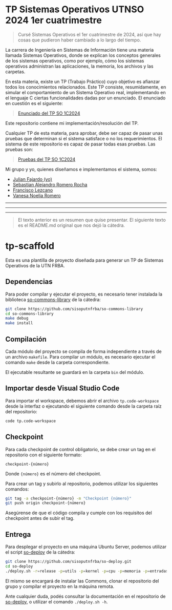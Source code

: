 # TP Sistemas Operativos UTNSO 2024 1er cuatrimestre

> Cursé Sistemas Operativos el 1er cuatrimestre de 2024, así que hay cosas que pudieron haber cambiado a lo largo del tiempo.

La carrera de Ingeniería en Sistemas de Información tiene una materia llamada Sistemas Operativos, donde se explican los conceptos generales de los sistemas operativos, como por ejemplo, cómo los sistemas operativos administran las aplicaciones, la memoria, los archivos y las carpetas.

En esta materia, existe un TP (Trabajo Práctico) cuyo objetivo es afianzar todos los conocimientos relacionados. Este TP consiste, resumidamente, en simular el comportamiento de un Sistema Operativo real, implementando en el lenguaje C ciertas funcionalidades dadas por un enunciado. El enunciado en cuestión es el siguiente:
> [Enunciado del TP SO 1C2024](https://docs.google.com/document/d/1-AqFTroovEMcA1BfC2rriB5jsLE6SUa4mbcAox1rPec "Enunciado del TP 1C2024")

Este repositorio contiene mi implementación/resolución del TP.

Cualquier TP de esta materia, para aprobar, debe ser capaz de pasar unas pruebas que determinan si el sistema satisface o no los requerimientos. El sistema de este repositorio es capaz de pasar todas esas pruebas. Las pruebas son:
> [Pruebas del TP SO 1C2024](https://docs.google.com/document/d/1XsBsJynoN5A9PTsTEaZsj0q3zsEtcnLgdAHOQ4f_4-g "Pruebas del TP SO 1C2024")

Mi grupo y yo, quienes diseñamos e implementamos el sistema, somos:
- [Julian Fajardo (yo)](https://github.com/julienf04 "Julian Fajardo (yo)")
- [Sebastian Alejandro Romero Rocha](https://github.com/SebaR1 "Sebastian Alejandro Romero Rocha")
- [Francisco Lezcano](https://github.com/FranX90 "Francisco Lezcano")
- [Vanesa Noelia Romero](https://github.com/vanenromero "Vanesa Noelia Romero")


------------


------------


------------

> El texto anterior es un resumen que quise presentar. El siguiente texto es el README.md original que nos dejó la cátedra.
















# tp-scaffold

Esta es una plantilla de proyecto diseñada para generar un TP de Sistemas
Operativos de la UTN FRBA.

## Dependencias

Para poder compilar y ejecutar el proyecto, es necesario tener instalada la
biblioteca [so-commons-library] de la cátedra:

```bash
git clone https://github.com/sisoputnfrba/so-commons-library
cd so-commons-library
make debug
make install
```

## Compilación

Cada módulo del proyecto se compila de forma independiente a través de un
archivo `makefile`. Para compilar un módulo, es necesario ejecutar el comando
`make` desde la carpeta correspondiente.

El ejecutable resultante se guardará en la carpeta `bin` del módulo.

## Importar desde Visual Studio Code

Para importar el workspace, debemos abrir el archivo `tp.code-workspace` desde
la interfaz o ejecutando el siguiente comando desde la carpeta raíz del
repositorio:

```bash
code tp.code-workspace
```

## Checkpoint

Para cada checkpoint de control obligatorio, se debe crear un tag en el
repositorio con el siguiente formato:

```
checkpoint-{número}
```

Donde `{número}` es el número del checkpoint.

Para crear un tag y subirlo al repositorio, podemos utilizar los siguientes
comandos:

```bash
git tag -a checkpoint-{número} -m "Checkpoint {número}"
git push origin checkpoint-{número}
```

Asegúrense de que el código compila y cumple con los requisitos del checkpoint
antes de subir el tag.

## Entrega

Para desplegar el proyecto en una máquina Ubuntu Server, podemos utilizar el
script [so-deploy] de la cátedra:

```bash
git clone https://github.com/sisoputnfrba/so-deploy.git
cd so-deploy
./deploy.sh -r=release -p=utils -p=kernel -p=cpu -p=memoria -p=entradasalida "tp-{año}-{cuatri}-{grupo}"
```

El mismo se encargará de instalar las Commons, clonar el repositorio del grupo
y compilar el proyecto en la máquina remota.

Ante cualquier duda, podés consultar la documentación en el repositorio de
[so-deploy], o utilizar el comando `./deploy.sh -h`.

[so-commons-library]: https://github.com/sisoputnfrba/so-commons-library
[so-deploy]: https://github.com/sisoputnfrba/so-deploy
